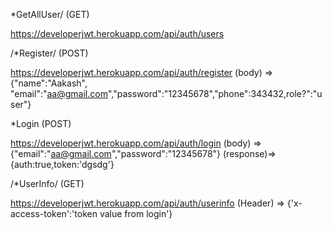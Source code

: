 *GetAllUser/ (GET)

https://developerjwt.herokuapp.com/api/auth/users

/*Register/ (POST)

https://developerjwt.herokuapp.com/api/auth/register 
(body) => {"name":"Aakash", "email":"aa@gmail.com","password":"12345678","phone":343432,role?":"user"}

*Login (POST)

https://developerjwt.herokuapp.com/api/auth/login 
(body) => {"email":"aa@gmail.com","password":"12345678"} 
(response)=> {auth:true,token:'dgsdg'}

/*UserInfo/ (GET)

https://developerjwt.herokuapp.com/api/auth/userinfo (Header) => {'x-access-token':'token value from login'}
